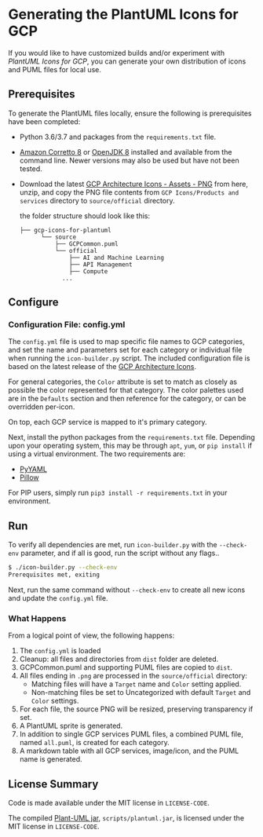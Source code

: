 # Generating the PlantUML Icons for GCP

If you would like to have customized builds and/or experiment with *PlantUML Icons for GCP*, you can generate your own distribution of icons and PUML files for local use.

## Prerequisites

To generate the PlantUML files locally, ensure the following is prerequisites have been completed:

* Python 3.6/3.7 and packages from the `requirements.txt` file.
* [Amazon Corretto 8](https://docs.aws.amazon.com/corretto/latest/corretto-8-ug/downloads-list.html) or [OpenJDK 8](https://openjdk.java.net/install/) installed and available from the command line. Newer versions may also be used but have not been tested.
* Download the latest [GCP Architecture Icons - Assets - PNG](https://cloud.google.com/icons) from here, unzip,  and copy the PNG file contents from `GCP Icons/Products and services` directory to `source/official` directory.

  the folder structure should look like this:

    ```
    ├── gcp-icons-for-plantuml
          └── source
              ├── GCPCommon.puml
              └── official
                  ├── AI and Machine Learning
                  ├── API Management
                  ├── Compute
                ...
    ```

## Configure

### Configuration File: config.yml

The `config.yml` file is used to map specific file names to GCP categories, and set  the name and parameters set for each category or individual file when running the `icon-builder.py` script. The included configuration file is based on the latest release of the [GCP Architecture Icons](https://cloud.google.com/icons).

For general categories, the `Color` attribute is set to match as closely as possible the color represented for that category. The color palettes used are in the `Defaults` section and then reference for the category, or can be overridden per-icon.

On top, each GCP service is mapped to it's primary category.

Next, install the python packages from the `requirements.txt` file. Depending upon your operating system, this may be through `apt`, `yum`, or `pip install` if using a virtual environment. The two requirements are:

- [PyYAML](https://pyyaml.org/)
- [Pillow](https://github.com/python-pillow/Pillow)

For PIP users, simply run `pip3 install -r requirements.txt` in your environment.

## Run

To verify all dependencies are met, run `icon-builder.py` with the `--check-env` parameter, and if all is good, run the script without any flags..

```bash
$ ./icon-builder.py --check-env
Prerequisites met, exiting
```

Next, run the same command without `--check-env` to create all new icons and update the `config.yml` file.

### What Happens

From a logical point of view, the following happens:

1. The `config.yml` is loaded
1. Cleanup: all files and directories from `dist` folder are deleted.
1. GCPCommon.puml and supporting PUML files are copied to `dist`.
1. All files ending in `.png` are processed in the `source/official` directory:
    * Matching files will have a `Target` name and `Color` setting applied.
    * Non-matching files be set to Uncategorized with default `Target` and `Color` settings.
1. For each file, the source PNG will be resized, preserving transparency if set.
1. A PlantUML sprite is generated.
1. In addition to single GCP services PUML files, a combined PUML file, named `all.puml`, is created for each category.
1. A markdown table with all GCP services,  image/icon, and the PUML name is generated.

## License Summary

Code is made available under the MIT license in `LICENSE-CODE`.

The compiled [Plant-UML jar](http://plantuml.com/download), `scripts/plantuml.jar`, is licensed under the MIT license in `LICENSE-CODE`.
